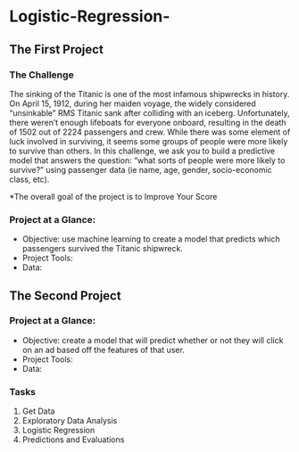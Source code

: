 # Logistic-Regression-
## The First Project 

### The Challenge 
The sinking of the Titanic is one of the most infamous shipwrecks in history.
On April 15, 1912, during her maiden voyage, the widely considered “unsinkable” RMS Titanic sank after colliding with an iceberg. Unfortunately, there weren’t enough lifeboats for everyone onboard, resulting in the death of 1502 out of 2224 passengers and crew.
While there was some element of luck involved in surviving, it seems some groups of people were more likely to survive than others.
In this challenge, we ask you to build a predictive model that answers the question: “what sorts of people were more likely to survive?” using passenger data (ie name, age, gender, socio-economic class, etc).

*The overall goal of the project is to Improve Your Score

### Project at a Glance: 
- Objective: use machine learning to create a model that predicts which passengers survived the Titanic shipwreck.
- Project Tools: 
- Data: 

## The Second Project

### Project at a Glance: 
- Objective: create a model that will predict whether or not they will click on an ad based off the features of that user.
- Project Tools: 
- Data: 

### Tasks 
1. Get Data 
2. Exploratory Data Analysis 
3. Logistic Regression 
4. Predictions and Evaluations 
